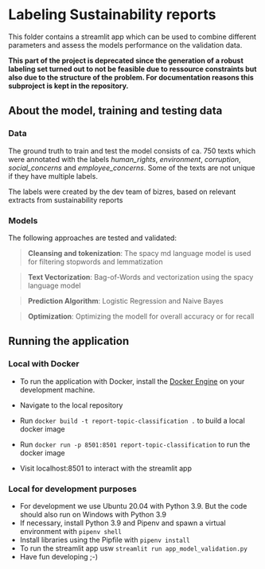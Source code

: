 # Labeling Sustainability reports

This folder contains a streamlit app which can be used to combine different parameters and assess the models performance on the validation data.

**This part of the project is deprecated since the generation of a robust labeling set turned out to not be feasible due to ressource constraints but also due to the structure of the problem. For documentation reasons this subproject is kept in the repository.**

## About the model, training and testing data

### Data
The ground truth to train and test the model consists of ca. 750 texts which were annotated with the labels *human_rights*, *environment*, *corruption*, *social_concerns* and *employee_concerns*. Some of the texts are not unique if they have multiple labels.

The labels were created by the dev team of bizres, based on relevant extracts from sustainability reports

### Models
The following approaches are tested and validated:

> **Cleansing and tokenization**: The spacy md language model is used for filtering stopwords and lemmatization

> **Text Vectorization**: Bag-of-Words and vectorization using the spacy language model

> **Prediction Algorithm**: Logistic Regression and Naive Bayes

> **Optimization**: Optimizing the modell for overall accuracy or for recall


## Running the application

### Local with Docker
- To run the application with Docker, install the [Docker Engine](https://docs.docker.com/engine/install/) on your development machine.

- Navigate to the local repository

- Run ```docker build -t report-topic-classification .``` to build a local docker image

- Run ```docker run -p 8501:8501 report-topic-classification``` to run the docker image

- Visit localhost:8501 to interact with the streamlit app

### Local for development purposes

- For development we use Ubuntu 20.04 with Python 3.9. But the code should also run on Windows with Python 3.9
- If necessary, install Python 3.9 and Pipenv and spawn a virtual environment with ```pipenv shell```
- Install libraries using the Pipfile with ```pipenv install```
- To run the streamlit app usw ```streamlit run app_model_validation.py```
- Have fun developing ;-)
